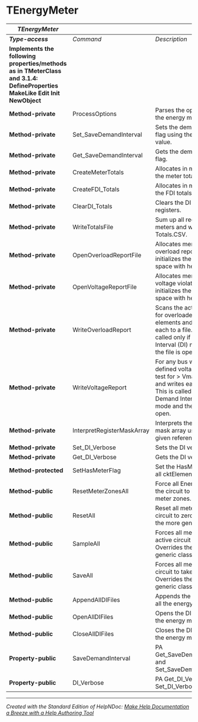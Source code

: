 # TEnergyMeter

| ***TEnergyMeter*** |  |  |
| --- | --- | --- |
| ***Type-access*** | *Command* | *Description* |
| **Implements the following properties/methods as in TMeterClass and 3.1.4:** **DefineProperties** **MakeLike** **Edit** **Init** **NewObject** |  |  |
| **Method-private** | ProcessOptions | Parses the options for the energy meter. |
| **Method-private** | Set\_SaveDemandInterval | Sets the demand interval flag using the given value. |
| **Method-private** | Get\_SaveDemandInterval | Gets the demand interval flag. |
| **Method-private** | CreateMeterTotals | Allocates in memory for the meter totals registers. |
| **Method-private** | CreateFDI\_Totals | Allocates in memory for the FDI totals registers. |
| **Method-private** | ClearDI\_Totals | Clears the DI totals registers. |
| **Method-private** | WriteTotalsFile | Sum up all registers of all meters and write to Totals.CSV. |
| **Method-private** | OpenOverloadReportFile | Allocates memory for the overload report, initializes the memory space with headers. |
| **Method-private** | OpenVoltageReportFile | Allocates memory for the voltage violations report, initializes the memory space with headers. |
| **Method-private** | WriteOverloadReport | Scans the active circuit for overloaded PD elements and writes each to a file. This is called only if in Demand Interval (DI) mode and the file is open. |
| **Method-private** | WriteVoltageReport | For any bus with a defined voltage base, test for \> Vmax or \< Vmin and writes each to a file. This is called only if in Demand Interval (DI) mode and the file is open. |
| **Method-private** | InterpretRegisterMaskArray | Interprets the registry mask array using the given reference. |
| **Method-private** | Set\_DI\_Verbose | Sets the DI verbose flag. |
| **Method-private** | Get\_DI\_Verbose | Gets the DI verbose flag. |
| **Method-protected** | SetHasMeterFlag | Set the HasMeter Flag for all cktElement. |
| **Method-public** | ResetMeterZonesAll | Force all EnergyMeters in the circuit to reset their meter zones. |
| **Method-public** | ResetAll | Reset all meters in active circuit to zero. Overrides the more generic class. |
| **Method-public** | SampleAll | Forces all meters in active circuit to sample. Overrides the more generic class. |
| **Method-public** | SaveAll | Forces all meters in the circuit to take a sample. Overrides the more generic class. |
| **Method-public** | AppendAllDIFiles | Appends the DI files for all the energy meters. |
| **Method-public** | OpenAllDIFiles | Opens the DI files for all the energy meters. |
| **Method-public** | CloseAllDIFiles | Closes the DI files for all the energy meters. |
| **Property-public** | SaveDemandInterval | PA Get\_SaveDemandInterval and Set\_SaveDemandInterval. |
| **Property-public** | DI\_Verbose | PA Get\_DI\_Verbose and Set\_DI\_Verbose. |



***
_Created with the Standard Edition of HelpNDoc: [Make Help Documentation a Breeze with a Help Authoring Tool](<https://www.helpauthoringsoftware.com/articles/what-is-a-help-authoring-tool/>)_
